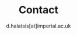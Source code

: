 ---
widget: contact
headless: true
weight: 130
title: Contact
subtitle: d.halatsis[at]imperial.ac.uk
widget_id: contact
design:
  columns: "1"
---
